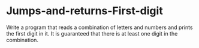 # Jumps-and-returns-First-digit
Write a program that reads a combination of letters and numbers and prints the first digit in it. It is guaranteed that there is at least one digit in the combination.
